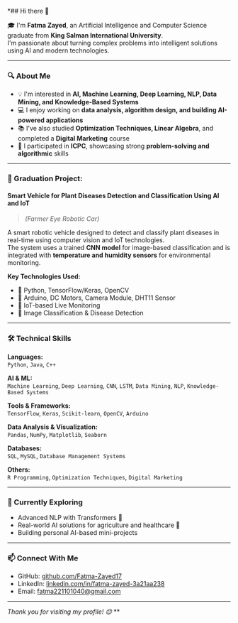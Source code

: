*## Hi there 👋

🎓 I'm **Fatma Zayed**, an Artificial Intelligence and Computer Science graduate from **King Salman International University**.  
I'm passionate about turning complex problems into intelligent solutions using AI and modern technologies.

---

### 🔍 About Me
- 💡 I'm interested in **AI, Machine Learning, Deep Learning, NLP, Data Mining, and Knowledge-Based Systems**
- 💻 I enjoy working on **data analysis, algorithm design, and building AI-powered applications**
- 📚 I've also studied **Optimization Techniques, Linear Algebra**, and completed a **Digital Marketing** course
- 🧠 I participated in **ICPC**, showcasing strong **problem-solving and algorithmic** skills

---

### 📌 Graduation Project:  
#### Smart Vehicle for Plant Diseases Detection and Classification Using AI and IoT  
> *(Farmer Eye Robotic Car)*

A smart robotic vehicle designed to detect and classify plant diseases in real-time using computer vision and IoT technologies.  
The system uses a trained **CNN model** for image-based classification and is integrated with **temperature and humidity sensors** for environmental monitoring.

**Key Technologies Used:**
- 🔹 Python, TensorFlow/Keras, OpenCV
- 🔹 Arduino, DC Motors, Camera Module, DHT11 Sensor
- 🔹 IoT-based Live Monitoring
- 🔹 Image Classification & Disease Detection

---

### 🛠️ Technical Skills

**Languages:**  
`Python`, `Java`, `C++`

**AI & ML:**  
`Machine Learning`, `Deep Learning`, `CNN`, `LSTM`, `Data Mining`, `NLP`, `Knowledge-Based Systems`

**Tools & Frameworks:**  
`TensorFlow`, `Keras`, `Scikit-learn`, `OpenCV`, `Arduino`

**Data Analysis & Visualization:**  
`Pandas`, `NumPy`, `Matplotlib`, `Seaborn`

**Databases:**  
`SQL`, `MySQL`, `Database Management Systems`

**Others:**  
`R Programming`, `Optimization Techniques`, `Digital Marketing`

---

### 🚀 Currently Exploring
- Advanced NLP with Transformers 🤖
- Real-world AI solutions for agriculture and healthcare 🌿
- Building personal AI-based mini-projects

---

### 📫 Connect With Me

- GitHub: [github.com/Fatma-Zayed17](https://github.com/Fatma-Zayed17)
- LinkedIn: [linkedin.com/in/fatma-zayed-3a21aa238](https://www.linkedin.com/in/fatma-zayed-3a21aa238)
- Email: fatma221101040@gmail.com

---

*Thank you for visiting my profile! 😊*
**
